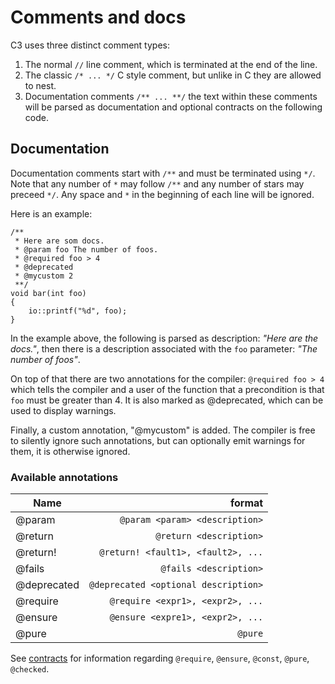 # Comments and docs

C3 uses three distinct comment types:

1. The normal `//` line comment, which is terminated at the end of the line.
2. The classic `/* ... */` C style comment, but unlike in C they are allowed to nest.
3. Documentation comments `/** ... **/` the text within these comments will be parsed as documentation and optional contracts on the following code.

## Documentation

Documentation comments start with `/**` and must be terminated using `*/`. Note that any number of `*` may follow `/**` and any number of stars may preceed `*/`. Any space and `*` in the beginning of each line will be ignored.

Here is an example:

```
/**
 * Here are som docs.
 * @param foo The number of foos.
 * @required foo > 4 
 * @deprecated
 * @mycustom 2
 **/
void bar(int foo)
{
    io::printf("%d", foo);
}
```
 
In the example above, the following is parsed as description: *"Here are the docs."*, then there is a description associated with the `foo` parameter: *"The number of foos"*.

On top of that there are two annotations for the compiler: `@required foo > 4` which tells the compiler and a user of the function that a precondition is that `foo` must be greater than 4. It is also marked as @deprecated, which can be used to display warnings.

Finally, a custom annotation, "@mycustom" is added. The compiler is free to silently ignore such annotations, but can optionally emit warnings for them, it is otherwise ignored.
 
### Available annotations

| Name        |                               format |
|-------------|-------------------------------------:|
| @param      |       `@param <param> <description>` |
| @return     |              `@return <description>` |
| @return!    |   `@return! <fault1>, <fault2>, ...` |
| @fails      |               `@fails <description>` |
| @deprecated | `@deprecated <optional description>` |
| @require    |     `@require <expr1>, <expr2>, ...` |
| @ensure     |     `@ensure <expre1>, <expr2>, ...` |
| @pure       |                              `@pure` |
    
See [contracts](../contracts) for information regarding `@require`, `@ensure`, `@const`, `@pure`, `@checked`.
